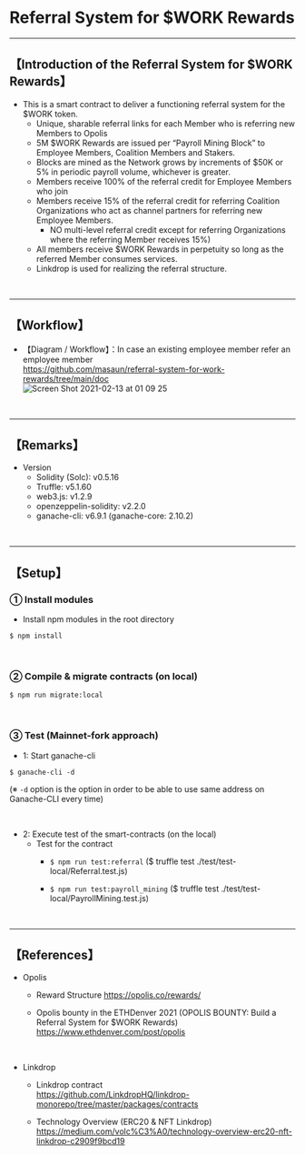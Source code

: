 # Referral System for $WORK Rewards

***
## 【Introduction of the Referral System for $WORK Rewards】
- This is a smart contract to deliver a functioning referral system for the $WORK token.
  - Unique, sharable referral links for each Member who is referring new Members to Opolis
  - 5M $WORK Rewards are issued per “Payroll Mining Block” to Employee Members, Coalition Members and Stakers. 
  - Blocks are mined as the Network grows by increments of $50K or 5% in periodic payroll volume, whichever is greater. 
  - Members receive 100% of the referral credit for Employee Members who join
  - Members receive 15% of the referral credit for referring Coalition Organizations who act as channel partners for referring new Employee Members. 
    - NO multi-level referral credit except for referring Organizations where the referring Member receives 15%) 
  - All members receive $WORK Rewards in perpetuity so long as the referred Member consumes services. 
  - Linkdrop is used for realizing the referral structure.

&nbsp;

***

## 【Workflow】
- 【Diagram / Workflow】：In case an existing employee member refer an employee member  
https://github.com/masaun/referral-system-for-work-rewards/tree/main/doc  
![Screen Shot 2021-02-13 at 01 09 25](https://user-images.githubusercontent.com/19357502/107792279-49782800-6d98-11eb-9d37-70b4c28e4184.png)

&nbsp;

***

## 【Remarks】
- Version
  - Solidity (Solc): v0.5.16
  - Truffle: v5.1.60
  - web3.js: v1.2.9
  - openzeppelin-solidity: v2.2.0
  - ganache-cli: v6.9.1 (ganache-core: 2.10.2)


&nbsp;

***

## 【Setup】
### ① Install modules
- Install npm modules in the root directory
```
$ npm install
```

<br>

### ② Compile & migrate contracts (on local)
```
$ npm run migrate:local
```

<br>

### ③ Test (Mainnet-fork approach)
- 1: Start ganache-cli
```
$ ganache-cli -d
```
(※ `-d` option is the option in order to be able to use same address on Ganache-CLI every time)

<br>

- 2: Execute test of the smart-contracts (on the local)
  - Test for the contract
    - `$ npm run test:referral`
       ($ truffle test ./test/test-local/Referral.test.js)

    - `$ npm run test:payroll_mining`
       ($ truffle test ./test/test-local/PayrollMining.test.js)

<br>


***

## 【References】
- Opolis
  - Reward Structure 
    https://opolis.co/rewards/

  - Opolis bounty in the ETHDenver 2021 (OPOLIS BOUNTY: Build a Referral System for $WORK Rewards)  
    https://www.ethdenver.com/post/opolis

<br>

- Linkdrop
  - Linkdrop contract  
    https://github.com/LinkdropHQ/linkdrop-monorepo/tree/master/packages/contracts

  - Technology Overview (ERC20 & NFT Linkdrop)
    https://medium.com/volc%C3%A0/technology-overview-erc20-nft-linkdrop-c2909f9bcd19
